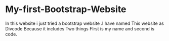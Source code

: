 # My-first-Bootstrap-Website
In this website i just tried a bootstrap website .I have named This website as Divcode Because it includes Two things FIrst is my name and second is code.
